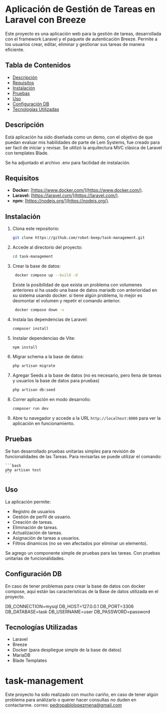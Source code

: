 # Aplicación de Gestión de Tareas en Laravel con Breeze

Este proyecto es una aplicación web para la gestión de tareas, desarrollada con el framework Laravel y el paquete de autenticación Breeze. Permite a los usuarios crear, editar, eliminar y gestionar sus tareas de manera eficiente.

## Tabla de Contenidos

- [Descripción](#descripcion)
- [Requisitos](#requisitos)
- [Instalación](#instalacion)
- [Pruebas](#Pruebas)
- [Uso](#uso)
- [Configuración DB](#Configuración-DB)
- [Tecnologías Utilizadas](#tecnologias-utilizadas)


## Descripción

Está aplicación ha sido diseñada como un demo, con el objetivo de que puedan evaluar mis habilidades de parte de Lem Systems, fue creado para ser facil de iniciar y revisar. Se utilizó la arquitectura MVC clásica de Laravel con templates Blade.

Se ha adjuntado el archivo .env para facilidad de instalación.


## Requisitos

- **Docker:** [https://www.docker.com/](https://www.docker.com/).
- **Laravel:** [https://laravel.com/](https://laravel.com/).
- **npm:** [https://nodejs.org/](https://nodejs.org/).

## Instalación

1.  Clona este repositorio:

    ```bash
    git clone https://github.com/robot-beep/task-management.git
    ```

2.  Accede al directorio del proyecto:

    ```bash
    cd task-management
    ```
3. Crear la base de datos: 
   ```bash
    docker compose up --build -d
    ```
    Existe la posibilidad de que exista un problema con volumenes anteriores si ha usado una base de datos mariadb con anterioridad en su sistema usando docker. si tiene algún
    problema, lo mejor es desmontar el volumen y repetir el comando anterior.

   ```bash
    docker compose down -v 
    ```

4. Instala las dependencias de Laravel:
    ```bash
    composer install
    ```
5. Instalar dependencias de Vite: 
    ```bash
    npm install
    ```   

6.  Migrar schema a la base de datos: 

    ```bash
    php artisan migrate
    ```

7.  Agregar Seeds a la base de datos (no es necesario, pero llena de tareas y usuarios la base de datos para pruebas)
    
    ```bash
    php artisan db:seed
    ```
   

8.  Correr aplicación en modo desarrollo:

    ```bash
    composer run dev
    ```


9.  Abre tu navegador y accede a la URL `http://localhost:8000` para ver la aplicación en funcionamiento.


## Pruebas

Se han desarrollado pruebas unitarias simples para revisión de funcionalidades de las Tareas. Para revisarlas se puede utilizar el comando: 

    ```bash
    php artisan test
    ```

## Uso

La aplicación permite: 
-  Registro de usuarios
-  Gestión de perfil de usuario. 
-  Creación de tareas. 
-  Eliminación de tareas. 
-  Actualización de tareas. 
-  Asignación de tareas a usuarios. 
-  Filtros dinamicos (no se ven afectados por eliminar un elemento). 

Se agrego un componente simple de pruebas para las tareas. Con pruebas unitarias de funcionalidades. 

## Configuración DB

En caso de tener problemas para crear la base de datos con docker compose, aquí están las caracteristicas de la Base de datos utilizada en el proyecto. 

DB_CONNECTION=mysql
DB_HOST=127.0.0.1
DB_PORT=3306
DB_DATABASE=task
DB_USERNAME=user
DB_PASSWORD=password


## Tecnologías Utilizadas

-   Laravel
-   Breeze
-   Docker (para despliegue simple de la base de datos)
-   MariaDB
-   Blade Templates

# task-management

Este proyecto ha sido realizado con mucho cariño, en caso de tener algún problema para análizarlo o querer hacer consultas no duden en contactarme. 
correo: pedropablolopezmena@gmail.com
